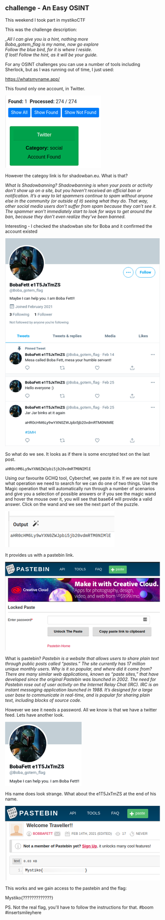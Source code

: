 ## challenge - An Easy OSINT
This weekend I took part in mystikoCTF

This was the challenge description:

*_All I can give you is a hint, nothing more  
Boba_gotem_flag is my name, now go explore  
Follow the blue bird, for it is where I reside.  
If lost! Follow the hint, as it will be your guide.*

For any OSINT challenges you can use a number of tools including Sherlock, but as I was running out of time, I just used:

https://whatsmyname.app/

This found only one account, in Twitter. 

![](./images/image009a.png)

However the categoy link is for shadowban.eu. What is that?

*What Is Shadowbanning?
Shadowbanning is when your posts or activity don’t show up on a site, but you haven’t received an official ban or notification.
It’s a way to let spammers continue to spam without anyone else in the community (or outside of it) seeing what they do.
That way, other social media users don’t suffer from spam because they can’t see it. The spammer won’t immediately start to look for ways to get around the ban, because they don’t even realize they’ve been banned.*

Interesting - I checked the shadowban site for Boba and it confirmed the account existed

![](./images/image009b.png)

So what do we see. It looks as if there is some encrpted text on the last post.
```
aHR0cHM6Ly9wYXN0ZWJpbi5jb20vdmRTM0NIMlE
```

Using our favourite GCHQ tool, Cyberchef, we paste it in. If we are not sure what operation we need to search for we can do one of two things. Use the Magic operation that will automatically run through a number of scenarios and give you a selection of possible answers or if you see the magic wand and hover the mouse over it, you will see that base64 will provide a valid answer. Click on the wand and we see the next part of the puzzle. 

![](./images/image009c.png)

It provides us with a pastebin link.

![](./images/image009d.png)

What is pastebin?
*Pastebin is a website that allows users to share plain text through public posts called “pastes.” The site currently has 17 million unique monthly users. Why is it so popular, and where did it come from?
There are many similar web applications, known as “paste sites,” that have developed since the original Pastebin was launched in 2002. The need for Pastebin rose out of user activity on the Internet Relay Chat (IRC). IRC is an instant messaging application launched in 1988. It’s designed for a large user base to communicate in real-time, and is popular for sharing plain text, including blocks of source code.*

However we see it needs a password. All we know is that we have a twitter feed. Lets have another look.

![](./images/image009e.png)

His name does look strange. What about the e1T5JxTmZS at the end of his name.

![](./images/image009f.png)

This works and we gain access to the pastebin and the flag:

Mystiko{?????????????} 

PS. Not the real flag, you'll have to follow the instructions for that. #boom #insertsmileyhere 
